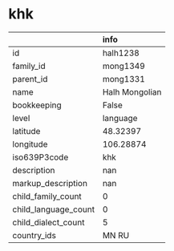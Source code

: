 # khk
|                      | info           |
|:---------------------|:---------------|
| id                   | halh1238       |
| family_id            | mong1349       |
| parent_id            | mong1331       |
| name                 | Halh Mongolian |
| bookkeeping          | False          |
| level                | language       |
| latitude             | 48.32397       |
| longitude            | 106.28874      |
| iso639P3code         | khk            |
| description          | nan            |
| markup_description   | nan            |
| child_family_count   | 0              |
| child_language_count | 0              |
| child_dialect_count  | 5              |
| country_ids          | MN RU          |